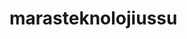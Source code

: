 # marasteknolojiussu

<!-- +++link sonlarındaki html uzantılarının kaldırılması 
<!-- 
site canlıya taşınınca google analitics eklenmeli


seo ile ilgili bilgi ve geliştirme istenmeli


kariyer alanında svg yükledim. 671 kb /297b

backend developer yol haritası eklenecek
mobil app developer eklenecek. saniye hanımda
tasarım ux eklenecek erkan beyde


eğer tesimler vb varsa eklenecek





linkedin paylaşımları için bir ekleme yapsak daha mı iyi olur acaba

Linkedin paylaşımları için hakan beye banner çizdirelim









kariyer@maras... >> kariyer@tsoft.com.tr yönlendirildi.
analist eklendi.
devops eklendi